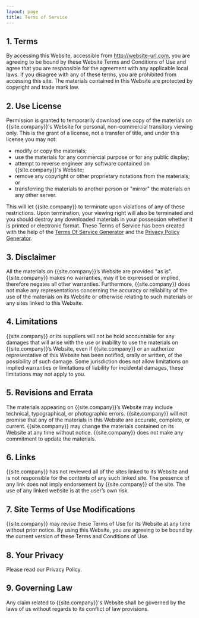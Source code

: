 ```yaml
---
layout: page
title: Terms of Service
---
```


## 1\. Terms

By accessing this Website, accessible from http://website-url.com, you are agreeing to be bound by these Website Terms and Conditions of Use and agree that you are responsible for the agreement with any applicable local laws. If you disagree with any of these terms, you are prohibited from accessing this site. The materials contained in this Website are protected by copyright and trade mark law.

## 2\. Use License

Permission is granted to temporarily download one copy of the materials on {{site.company}}'s Website for personal, non-commercial transitory viewing only. This is the grant of a license, not a transfer of title, and under this license you may not:

*   modify or copy the materials;
*   use the materials for any commercial purpose or for any public display;
*   attempt to reverse engineer any software contained on {{site.company}}'s Website;
*   remove any copyright or other proprietary notations from the materials; or
*   transferring the materials to another person or "mirror" the materials on any other server.

This will let {{site.company}} to terminate upon violations of any of these restrictions. Upon termination, your viewing right will also be terminated and you should destroy any downloaded materials in your possession whether it is printed or electronic format. These Terms of Service has been created with the help of the [Terms Of Service Generator](https://www.termsofservicegenerator.net) and the [Privacy Policy Generator](https://www.generateprivacypolicy.com).

## 3\. Disclaimer

All the materials on {{site.company}}’s Website are provided "as is". {{site.company}} makes no warranties, may it be expressed or implied, therefore negates all other warranties. Furthermore, {{site.company}} does not make any representations concerning the accuracy or reliability of the use of the materials on its Website or otherwise relating to such materials or any sites linked to this Website.

## 4\. Limitations

{{site.company}} or its suppliers will not be hold accountable for any damages that will arise with the use or inability to use the materials on {{site.company}}’s Website, even if {{site.company}} or an authorize representative of this Website has been notified, orally or written, of the possibility of such damage. Some jurisdiction does not allow limitations on implied warranties or limitations of liability for incidental damages, these limitations may not apply to you.

## 5\. Revisions and Errata

The materials appearing on {{site.company}}’s Website may include technical, typographical, or photographic errors. {{site.company}} will not promise that any of the materials in this Website are accurate, complete, or current. {{site.company}} may change the materials contained on its Website at any time without notice. {{site.company}} does not make any commitment to update the materials.

## 6\. Links

{{site.company}} has not reviewed all of the sites linked to its Website and is not responsible for the contents of any such linked site. The presence of any link does not imply endorsement by {{site.company}} of the site. The use of any linked website is at the user’s own risk.

## 7\. Site Terms of Use Modifications

{{site.company}} may revise these Terms of Use for its Website at any time without prior notice. By using this Website, you are agreeing to be bound by the current version of these Terms and Conditions of Use.

## 8\. Your Privacy

Please read our Privacy Policy.

## 9\. Governing Law

Any claim related to {{site.company}}'s Website shall be governed by the laws of us without regards to its conflict of law provisions.
